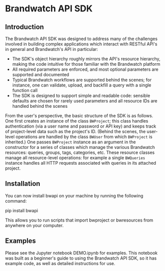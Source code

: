 # Brandwatch API SDK

## Introduction

The Brandwatch API SDK was designed to address many of the challenges involved in building complex applications which interact with RESTful API's in general and Brandwatch's API in particular:

- The SDK's object hierarchy roughly mirrors the API's resource hierarchy, making the code intuitive for those familiar with the Brandwatch platform
- All required parameters are enforced, and most optional parameters are supported and documented
- Typical Brandwatch workflows are supported behind the scenes; for instance, one can validate, upload, and backfill a query with a single function call
- The SDK is designed to support simple and readable code: sensible defaults are chosen for rarely used parameters and all resource IDs are handled behind the scenes

From the user's perspective, the basic structure of the SDK is as follows.  One first creates an instance of the class `BWProject`; this class handles authentication (via a user name and password or API key) and keeps track of project-level data such as the project's ID.  (Behind the scenes, the user-level operations are handled by the class `BWUser` from which `BWProject` is inherited.)  One passes `BWProject` instance as an argument in the constructor for a series of classes which manage the various Brandwatch resources: queries, groups, tags, categories, etc.  These resource classes manage all resource-level operations: for example a single `BWQueries` instance handles all HTTP requests associated with queries in its attached project.

## Installation

You can now install bwapi on your machine by running the following command:

pip install bwapi

This allows you to run scripts that import bwproject or bwresources from anywhere on your computer.  

## Examples

Please see the Jupyter notebook DEMO.ipynb for examples.  This notebook was built as a beginner's guide to using the Brandwatch API SDK, so it has example code, as well as detailed instructions for use.
